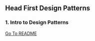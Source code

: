 ## Head First Design Patterns

### 1. Intro to Design Patterns
[Go To README](https://github.com/ahn-sj/java-box/blob/master/design-pattern-java/src/main/java/headfirst/desingpatternjava/intro/intro.md)